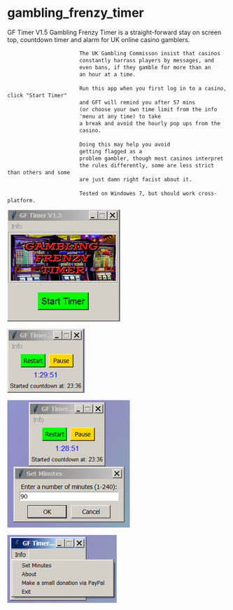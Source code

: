 # gambling_frenzy_timer

GF Timer V1.5
                           Gambling Frenzy Timer is a straight-forward
                           stay on screen top, countdown timer and alarm for UK
                           online casino gamblers.
                           
                           The UK Gambling Commisson insist that casinos
                           constantly harrass players by messages, and
                           even bans, if they gamble for more than an
                           an hour at a time.
                           
                           Run this app when you first log in to a casino, click "Start Timer"
                           and GFT will remind you after 57 mins 
                           (or choose your own time limit from the info
                           'menu at any time) to take
                           a break and avoid the hourly pop ups from the
                           casino.
                           
                           Doing this may help you avoid
                           getting flagged as a
                           problem gambler, though most casinos interpret
                           the rules differently, some are less strict than others and some
                           are just damn right facist about it.
                           
                           Tested on Windowes 7, but should work cross-platform.


![Alt Text](https://github.com/Steve-Shambles/gambling_frenzy_timer/blob/main/gft_screenshot1.png)

![Alt Text](https://github.com/Steve-Shambles/gambling_frenzy_timer/blob/main/gft_screenshot2.png)

![Alt Text](https://github.com/Steve-Shambles/gambling_frenzy_timer/blob/main/gft_screenshot3.png)

![Alt Text](https://github.com/Steve-Shambles/gambling_frenzy_timer/blob/main/gft_screenshot4.png)

